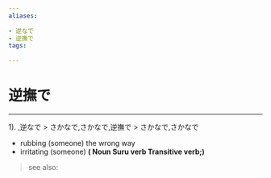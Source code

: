 ```yaml
---
aliases:
    
- 逆なで
- 逆撫で
tags:
    
---
```


# 逆撫で
---
1).
,逆なで > さかなで,さかなで,逆撫で > さかなで,さかなで

- rubbing (someone) the wrong way
- irritating (someone)
**( Noun Suru verb Transitive verb;)**
> see also: 
            